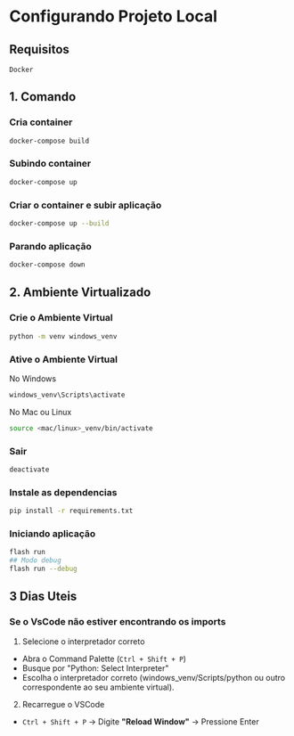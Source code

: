# Configurando Projeto Local

## Requisitos
    Docker 

## 1. Comando
### Cria container
```sh
docker-compose build
```

### Subindo container
```sh
docker-compose up
```

### Criar o container e subir aplicação
```sh
docker-compose up --build
```

### Parando aplicação
```sh
docker-compose down
```

## 2. Ambiente Virtualizado
### Crie o Ambiente Virtual
```sh
python -m venv windows_venv
```


### Ative o Ambiente Virtual
No Windows
```sh
windows_venv\Scripts\activate
```
No Mac ou Linux
```sh
source <mac/linux>_venv/bin/activate
```

### Sair

```sh
deactivate
```

### Instale as dependencias

```sh
pip install -r requirements.txt
```

### Iniciando aplicação
```sh
flash run
## Modo debug
flash run --debug
```

## 3 Dias Uteis
### Se o VsCode não estiver encontrando os imports
1. Selecione o interpretador correto

- Abra o Command Palette (`Ctrl + Shift + P`)
- Busque por "Python: Select Interpreter"
- Escolha o interpretador correto (windows_venv/Scripts/python ou outro correspondente ao seu ambiente virtual).

2. Recarregue o VSCode

- `Ctrl + Shift + P` → Digite **"Reload Window"** → Pressione Enter